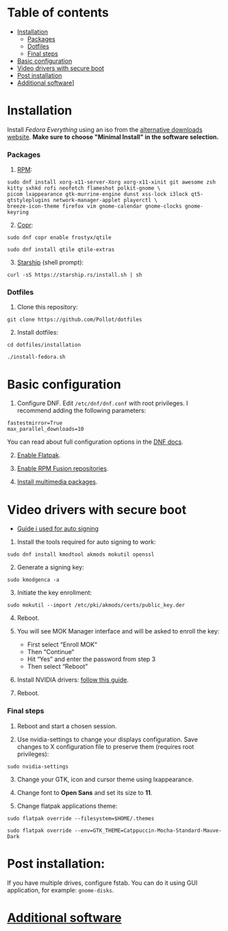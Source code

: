 # Table of contents
- [Installation](#installation)
    - [Packages](#packages)
    - [Dotfiles](#dotfiles)
    - [Final steps](#final-steps)
- [Basic configuration](#basic-configuration)
- [Video drivers with secure boot](#video-drivers-with-secure-boot)
- [Post installation](#post-installation)
- [Additional software](fedora-software.md)]

# Installation
Install *Fedora Everything* using an iso from the [alternative downloads website](https://alt.fedoraproject.org/). **Make sure to choose "Minimal Install" in the software selection.**

### Packages
1. [RPM](https://packages.fedoraproject.org/):
```
sudo dnf install xorg-x11-server-Xorg xorg-x11-xinit git awesome zsh kitty sxhkd rofi neofetch flameshot polkit-gnome \
picom lxappearance gtk-murrine-engine dunst xss-lock i3lock qt5-qtstyleplugins network-manager-applet playerctl \
breeze-icon-theme firefox vim gnome-calendar gnome-clocks gnome-keyring
```

2. [Copr](https://copr.fedorainfracloud.org/):
```
sudo dnf copr enable frostyx/qtile

sudo dnf install qtile qtile-extras
```

3. [Starship](https://starship.rs/) (shell prompt):
```
curl -sS https://starship.rs/install.sh | sh
```

### Dotfiles
1. Clone this repository:
```
git clone https://github.com/Pollot/dotfiles
```

2. Install dotfiles:
```
cd dotfiles/installation

./install-fedora.sh
```

# Basic configuration
1. Configure DNF. Edit ```/etc/dnf/dnf.conf``` with root privileges. I recommend adding the following parameters:
```
fastestmirror=True
max_parallel_downloads=10
```
You can read about full configuration options in the [DNF docs](https://dnf.readthedocs.io/en/latest/conf_ref.html).

2. [Enable Flatpak](https://flatpak.org/setup/Fedora).

3. [Enable RPM Fusion repositories](https://rpmfusion.org/Configuration).

4. [Install multimedia packages](https://rpmfusion.org/Howto/Multimedia).

# Video drivers with secure boot
- [Guide i used for auto signing](https://blog.monosoul.dev/2022/05/17/automatically-sign-nvidia-kernel-module-in-fedora-36/)

1. Install the tools required for auto signing to work:
```
sudo dnf install kmodtool akmods mokutil openssl
```

2. Generate a signing key:
```
sudo kmodgenca -a
```

3. Initiate the key enrollment:
```
sudo mokutil --import /etc/pki/akmods/certs/public_key.der
```

4. Reboot.

5. You will see MOK Manager interface and will be asked to enroll the key:
    - First select “Enroll MOK“
    - Then “Continue“
    - Hit “Yes” and enter the password from step 3
    - Then select “Reboot”

6. Install NVIDIA drivers: [follow this guide](https://rpmfusion.org/Howto/NVIDIA).

7. Reboot.

### Final steps
1. Reboot and start a chosen session.

2. Use nvidia-settings to change your displays configuration. Save changes to X configuration file to preserve them (requires root privileges):
```
sudo nvidia-settings
```

3. Change your GTK, icon and cursor theme using lxappearance.

4. Change font to **Open Sans** and set its size to **11**.

5. Change flatpak applications theme:
```
sudo flatpak override --filesystem=$HOME/.themes

sudo flatpak override --env=GTK_THEME=Catppuccin-Mocha-Standard-Mauve-Dark
```

# Post installation:
If you have multiple drives, configure fstab. You can do it using GUI application, for example: ```gnome-disks```.

# [Additional software](fedora-software.md)
